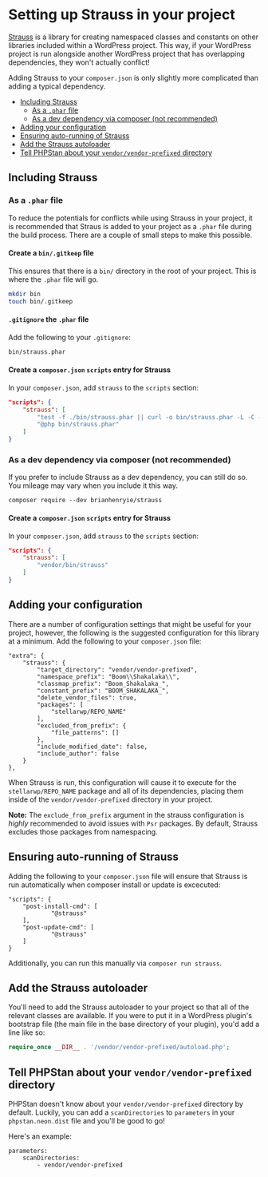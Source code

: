 # Setting up Strauss in your project

[Strauss](https://github.com/BrianHenryIE/strauss) is a library for creating namespaced classes and constants on other libraries included within a WordPress project. This way, if your WordPress project is run alongside another WordPress project that has overlapping dependencies, they won't actually conflict!

Adding Strauss to your `composer.json` is only slightly more complicated than adding a typical dependency.

* [Including Strauss](#including-strauss)
  * [As a `.phar` file](#as-a-phar-file)
  * [As a dev dependency via composer (not recommended)](#as-a-dev-dependency-via-composer-not-recommended)
* [Adding your configuration](#adding-your-configuration)
* [Ensuring auto-running of Strauss](#ensuring-auto-running-of-strauss)
* [Add the Strauss autoloader](#add-the-strauss-autoloader)
* [Tell PHPStan about your `vendor/vendor-prefixed` directory](#tell-phpstan-about-your-vendorvendor-prefixed-directory)

## Including Strauss

### As a `.phar` file

To reduce the potentials for conflicts while using Strauss in your project, it is recommended that Straus is added to your project as a `.phar` file during the build process. There are a couple of small steps to make this possible.

#### Create a `bin/.gitkeep` file

This ensures that there is a `bin/` directory in the root of your project. This is where the `.phar` file will go.

```bash
mkdir bin
touch bin/.gitkeep
```

#### `.gitignore` the `.phar` file

Add the following to your `.gitignore`:

```bash
bin/strauss.phar
```

#### Create a `composer.json` `scripts` entry for Strauss

In your `composer.json`, add `strauss` to the `scripts` section:

```json
"scripts": {
	"strauss": [
		"test -f ./bin/strauss.phar || curl -o bin/strauss.phar -L -C - https://github.com/BrianHenryIE/strauss/releases/download/0.13.0/strauss.phar",
		"@php bin/strauss.phar"
	]
}
```

### As a dev dependency via composer (not recommended)

If you prefer to include Strauss as a dev dependency, you can still do so. You mileage may vary when you include it this way.

```
composer require --dev brianhenryie/strauss
```

#### Create a `composer.json` `scripts` entry for Strauss

In your `composer.json`, add `strauss` to the `scripts` section:

```json
"scripts": {
	"strauss": [
		"vendor/bin/strauss"
	]
}
```

## Adding your configuration

There are a number of configuration settings that might be useful for your project, however, the following is the suggested configuration for this library at a minimum. Add the following to your `composer.json` file:

```
"extra": {
	"strauss": {
		"target_directory": "vendor/vendor-prefixed",
		"namespace_prefix": "Boom\\Shakalaka\\",
		"classmap_prefix": "Boom_Shakalaka_",
		"constant_prefix": "BOOM_SHAKALAKA_",
		"delete_vendor_files": true,
		"packages": [
			"stellarwp/REPO_NAME"
		],
		"excluded_from_prefix": {
			"file_patterns": []
		},
		"include_modified_date": false,
		"include_author": false
	}
},
```

When Strauss is run, this configuration will cause it to execute for the `stellarwp/REPO_NAME` package and all of its dependencies, placing them inside of the `vendor/vendor-prefixed` directory in your project.

**Note:** The `exclude_from_prefix` argument in the strauss configuration is _highly_ recommended to avoid issues with `Psr` packages. By default, Strauss excludes those packages from namespacing.

## Ensuring auto-running of Strauss

Adding the following to your `composer.json` file will ensure that Strauss is run automatically when composer install or update is excecuted:

```
"scripts": {
	"post-install-cmd": [
			"@strauss"
	],
	"post-update-cmd": [
			"@strauss"
	]
}
```

Additionally, you can run this manually via `composer run strauss`.

## Add the Strauss autoloader

You'll need to add the Strauss autoloader to your project so that all of the relevant classes are available. If you were to put it in a WordPress plugin's bootstrap file (the main file in the base directory of your plugin), you'd add a line like so:

```php
require_once __DIR__ . '/vendor/vendor-prefixed/autoload.php';
```

## Tell PHPStan about your `vendor/vendor-prefixed` directory

PHPStan doesn't know about your `vendor/vendor-prefixed` directory by default. Luckily, you can add a `scanDirectories` to `parameters` in your `phpstan.neon.dist` file and you'll be good to go!

Here's an example:

```
parameters:
	scanDirectories:
		- vendor/vendor-prefixed
```
